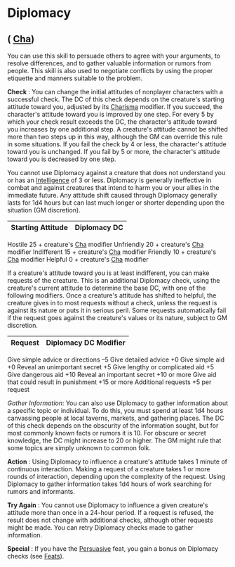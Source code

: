 # Diplomacy

## ( [Cha](../gettingStarted.html#_charisma-new))

You can use this skill to persuade others to agree with your arguments, to resolve differences, and to gather valuable information or rumors from people. This skill is also used to negotiate conflicts by using the proper etiquette and manners suitable to the problem.

**Check** : You can change the initial attitudes of nonplayer characters with a successful check. The DC of this check depends on the creature's starting attitude toward you, adjusted by its [Charisma](../gettingStarted.html#_charisma-new) modifier. If you succeed, the character's attitude toward you is improved by one step. For every 5 by which your check result exceeds the DC, the character's attitude toward you increases by one additional step. A creature's attitude cannot be shifted more than two steps up in this way, although the GM can override this rule in some situations. If you fail the check by 4 or less, the character's attitude toward you is unchanged. If you fail by 5 or more, the character's attitude toward you is decreased by one step.

You cannot use Diplomacy against a creature that does not understand you or has an [Intelligence](../gettingStarted.html#_intelligence) of 3 or less. Diplomacy is generally ineffective in combat and against creatures that intend to harm you or your allies in the immediate future. Any attitude shift caused through Diplomacy generally lasts for 1d4 hours but can last much longer or shorter depending upon the situation (GM discretion).

| Starting Attitude | Diplomacy DC |
| --- | --- |
<tbody>
<tr class="odd">
<td>Hostile</td>
<td>25 + creature's <a href="../gettingStarted.html#_charisma-new">Cha</a> modifier</td>
</tr>
<tr class="even">
<td>Unfriendly</td>
<td>20 + creature's <a href="../gettingStarted.html#_charisma-new">Cha</a> modifier</td>
</tr>
<tr class="odd">
<td>Indifferent</td>
<td>15 + creature's <a href="../gettingStarted.html#_charisma-new">Cha</a> modifier</td>
</tr>
<tr class="even">
<td>Friendly</td>
<td>10 + creature's <a href="../gettingStarted.html#_charisma-new">Cha</a> modifier</td>
</tr>
<tr class="odd">
<td>Helpful</td>
<td>0 + creature's <a href="../gettingStarted.html#_charisma-new">Cha</a> modifier</td>
</tr>
</tbody>

If a creature's attitude toward you is at least indifferent, you can make requests of the creature. This is an additional Diplomacy check, using the creature's current attitude to determine the base DC, with one of the following modifiers. Once a creature's attitude has shifted to helpful, the creature gives in to most requests without a check, unless the request is against its nature or puts it in serious peril. Some requests automatically fail if the request goes against the creature's values or its nature, subject to GM discretion.

| Request | Diplomacy DC Modifier |
| --- | --- |
<tbody>
<tr class="odd">
<td>Give simple advice or directions</td>
<td>–5</td>
</tr>
<tr class="even">
<td>Give detailed advice</td>
<td>+0</td>
</tr>
<tr class="odd">
<td>Give simple aid</td>
<td>+0</td>
</tr>
<tr class="even">
<td>Reveal an unimportant secret</td>
<td>+5</td>
</tr>
<tr class="odd">
<td>Give lengthy or complicated aid</td>
<td>+5</td>
</tr>
<tr class="even">
<td>Give dangerous aid</td>
<td>+10</td>
</tr>
<tr class="odd">
<td>Reveal an important secret</td>
<td>+10 or more</td>
</tr>
<tr class="even">
<td>Give aid that could result in punishment</td>
<td>+15 or more</td>
</tr>
<tr class="odd">
<td>Additional requests</td>
<td>+5 per request</td>
</tr>
</tbody>

_Gather Information_: You can also use Diplomacy to gather information about a specific topic or individual. To do this, you must spend at least 1d4 hours canvassing people at local taverns, markets, and gathering places. The DC of this check depends on the obscurity of the information sought, but for most commonly known facts or rumors it is 10. For obscure or secret knowledge, the DC might increase to 20 or higher. The GM might rule that some topics are simply unknown to common folk.

**Action** : Using Diplomacy to influence a creature's attitude takes 1 minute of continuous interaction. Making a request of a creature takes 1 or more rounds of interaction, depending upon the complexity of the request. Using Diplomacy to gather information takes 1d4 hours of work searching for rumors and informants.

**Try Again** : You cannot use Diplomacy to influence a given creature's attitude more than once in a 24-hour period. If a request is refused, the result does not change with additional checks, although other requests might be made. You can retry Diplomacy checks made to gather information.

**Special** : If you have the [Persuasive](../feats.html#_persuasive) feat, you gain a bonus on Diplomacy checks (see [Feats](../feats.html)).

